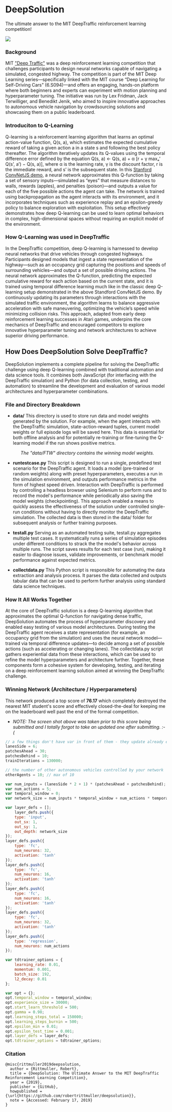 # DeepSolution
The ultimate answer to the MIT DeepTraffic reinforcement learning competition!

<img src="images/DeepTraffic-Leaderboard.png">

### Background
MIT <a href="https://github.com/lexfridman/deeptraffic">"Deep Traffic"</a> was a deep reinforcement learning competition that challenges participants to design neural networks capable of navigating a simulated, congested highway. The competition is part of the MIT Deep Learning series—specifically linked with the MIT course “Deep Learning for Self-Driving Cars” (6.S094)—and offers an engaging, hands-on platform where both beginners and experts can experiment with motion planning and hyperparameter tuning. The initiative was run by Lex Fridman, Jack Terwilliger, and Benedikt Jenik, who aimed to inspire innovative approaches to autonomous vehicle navigation by crowdsourcing solutions and showcasing them on a public leaderboard. 

### Introduciton to Q-Learning
Q-learning is a reinforcement learning algorithm that learns an optimal action-value function, Q(s, a), which estimates the expected cumulative reward of taking a given action a in a state s and following the best policy thereafter. The algorithm iteratively updates its Q-values using the temporal difference error defined by the equation Q(s, a) ← Q(s, a) + α [r + γ maxₐ’ Q(s’, a’) − Q(s, a)], where α is the learning rate, γ is the discount factor, r is the immediate reward, and s’ is the subsequent state. In this <a href="https://cs.stanford.edu/people/karpathy/convnetjs/demo/rldemo.html">Stanford ConvNetJS demo</a>, a neural network approximates this Q-function by taking a set of sensory inputs—simulated as “eyes” that measure distances to walls, rewards (apples), and penalties (poison)—and outputs a value for each of the five possible actions the agent can take. The network is trained using backpropagation as the agent interacts with its environment, and it incorporates techniques such as experience replay and an epsilon-greedy policy to balance exploration with exploitation. This setup effectively demonstrates how deep Q-learning can be used to learn optimal behaviors in complex, high-dimensional spaces without requiring an explicit model of the environment.

### How Q-Learning was used in DeepTraffic
In the DeepTraffic competition, deep Q-learning is harnessed to develop neural networks that drive vehicles through congested highways. Participants designed models that ingest a state representation of the highway—such as an occupancy grid capturing the positions and speeds of surrounding vehicles—and output a set of possible driving actions. The neural network approximates the Q-function, predicting the expected cumulative reward for each action based on the current state, and it is trained using temporal difference learning much like in the classic deep Q-learning setup demonstrated in the above Standford ConvNetJS demo. By continuously updating its parameters through interactions with the simulated traffic environment, the algorithm learns to balance aggressive acceleration with safe maneuvering, optimizing the vehicle’s speed while minimizing collision risks. This approach, adapted from early deep reinforcement learning successes in Atari games, underpins the core mechanics of DeepTraffic and encouraged competitors to explore innovative hyperparameter tuning and network architectures to achieve superior driving performance. 

## How Does DeepSolution Solve DeepTraffic?
DeepSolution implements a complete pipeline for solving the DeepTraffic challenge using deep Q-learning combined with traditional automation and data science tools. It combines both JavaScript (for interfacing with the DeepTraffic simulation) and Python (for data collection, testing, and automation) to streamline the development and evaluation of various model architectures and hyperparameter combinations.

### File and Directory Breakdown

* <b>data/</b>
  This directory is used to store run data and model weights generated by the solution. For example, when the agent interacts with the DeepTraffic simulation, state-action-reward tuples, current model weights or full episode logs will be saved here. This data is essential for both offline analysis and for potentially re-training or fine-tuning the Q-learning model if the run shows positive metrics.
  <i><ul>The "data/FTW" directory contains the winning model weights.</ul></i>

* <b>runtestcase.py</b>
This script is designed to run a single, predefined test scenario for the DeepTraffic agent. It loads a model (pre-trained or random weights) along with preset hyperparameters, executes a run in the simulation environment, and outputs performance metrics in the form of highest speed driven. Interaction with DeepTraffic is performed by controlling a headless browser using Selenium to perform runs and to record the model's performance while periodically also saving the model weights (checkpointing). This approach enabled a means to quickly assess the effectiveness of the solution under controlled single-run conditions without having to directly monitor the DeepTraffic simulation. The collected data is then stored in the data/ folder for subsequent analysis or further training purposes.

* <b>testall.py</b>
Serving as an automated testing suite, testall.py aggregates multiple test cases. It systematically runs a series of simulation episodes under different conditions to strack the the model's behavior across multiple runs. The script saves results for each test case (run), making it easier to diagnose issues, validate improvements, or benchmark model performance against expected metrics.

* <b>collectdata.py</b>
This Python script is responsible for automating the data extraction and analysis process. It parses the data collected and outputs tabular data that can be used to perform further analysis using standard data science techniques. 

### How It All Works Together

At the core of DeepTraffic solution is a deep Q-learning algorithm that approximates the optimal Q-function for navigating dense traffic, DeepSolution automates the process of hyperparameter discovery and enabled easy testing of various model architectures. During testing the DeepTraffic agent receives a state representation (for example, an occupancy grid from the simulation) and uses the neural network model—trained via temporal difference updates—to decide among a set of possible actions (such as accelerating or changing lanes). The collectdata.py script gathers experiential data from these interactions, which can be used to refine the model hyperparameters and architecture further. Together, these components form a cohesive system for developing, testing, and iterating on a deep reinforcement learning solution aimed at winning the DeepTraffic challenge.

### Winning Network (Architecture / Hyperparameters)
This network produced a top score of <b>76.17</b> which completely destroyed the nearest MIT student's score and effectively closed-the-deal for keeping me on the leaderboard well past the end of the formal competition. 

* <i>NOTE: The screen shot above was taken prior to this score being submitted and I totally forgot to take an updated one after submitting. :-(</i>

```JavaScript
// a few things don't have var in front of them - they update already existing variables the game needs
lanesSide = 6;
patchesAhead = 30;
patchesBehind = 10;
trainIterations = 130000;

// the number of other autonomous vehicles controlled by your network
otherAgents = 10; // max of 10

var num_inputs = (lanesSide * 2 + 1) * (patchesAhead + patchesBehind);
var num_actions = 5;
var temporal_window = 0;
var network_size = num_inputs * temporal_window + num_actions * temporal_window + num_inputs;

var layer_defs = [];
    layer_defs.push({
    type: 'input',
    out_sx: 1,
    out_sy: 1,
    out_depth: network_size
});
layer_defs.push({
    type: 'fc',
    num_neurons: 32,
    activation: 'tanh'
});
layer_defs.push({
    type: 'fc',
    num_neurons: 16,
    activation: 'tanh'
});
layer_defs.push({
    type: 'fc',
    num_neurons: 16,
    activation: 'tanh'
});
layer_defs.push({
    type: 'fc',
    num_neurons: 32,
    activation: 'tanh'
});
layer_defs.push({
    type: 'regression',
    num_neurons: num_actions
});

var tdtrainer_options = {
    learning_rate: 0.01,
    momentum: 0.001,
    batch_size: 192,
    l2_decay: 0.01
};

var opt = {};
opt.temporal_window = temporal_window;
opt.experience_size = 30000;
opt.start_learn_threshold = 500;
opt.gamma = 0.98;
opt.learning_steps_total = 150000;
opt.learning_steps_burnin = 500;
opt.epsilon_min = 0.01;
opt.epsilon_test_time = 0.001;
opt.layer_defs = layer_defs;
opt.tdtrainer_options = tdtrainer_options;
```
### Citation

```
@misc{rittmuller2019deepsolution,
  author = {Rittmuller, Robert},
  title = {DeepSolution: The Ultimate Answer to the MIT DeepTraffic Reinforcement Learning Competition},
  year = {2019},
  publisher = {GitHub},
  howpublished = {\url{https://github.com/robertrittmuller/deepsolution}},
  note = {Accessed: February 17, 2019}
}
```
